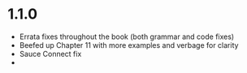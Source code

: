 # 1.1.0

+ Errata fixes throughout the book (both grammar and code fixes)
+ Beefed up Chapter 11 with more examples and verbage for clarity
+ Sauce Connect fix
+ 
